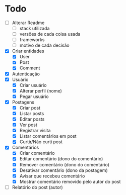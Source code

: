 # Todo

- [ ] Alterar Readme
    - [ ] stack utilizada
    - [ ] versões de cada coisa usada
    - [ ] frameworks
    - [ ] motivo de cada decisão
- [x] Criar entidades
    - [x] User
    - [x] Post
    - [x] Comment
- [x] Autenticação
- [x] Usuário
    - [x] Criar usuário
    - [x] Alterar perfil (nome)
    - [x] Pegar usuário
- [x] Postagens
    - [x] Criar post
    - [x] Listar posts
    - [x] Editar posts
    - [x] Ver post
    - [x] Registrar visita
    - [x] Listar comentários em post
    - [x] Curtir/Não curti post
- [x] Comentários
    - [x] Criar comentário
    - [x] Editar comentário (dono do comentário)
    - [x] Remover comentário (dono do comentário)
    - [x] Desativar comentário (dono da postagem)
    - [x] Avisar que recebeu comentário
    - [x] Mostrar comentário removido pelo autor do post
- [ ] Relatório do post (autor)